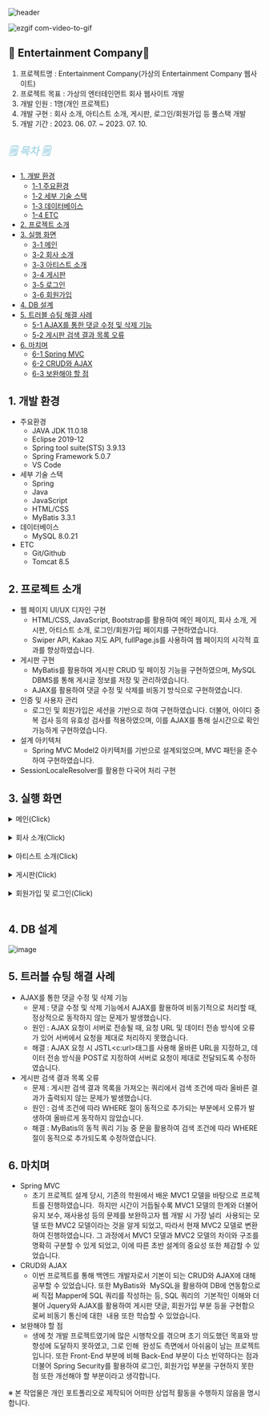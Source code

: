 ![header](https://capsule-render.vercel.app/api?type=waving&color=auto&height=200&section=header&text=Entertainment%20Company&fontSize=60)

![ezgif com-video-to-gif](https://github.com/jongkwon5/Entertainment/assets/137694287/967fc049-04ba-41c9-b871-0c795b8911d4)

## 🎁 Entertainment Company🎁 
1) 프로젝트명 : Entertainment Company(가상의 Entertainment Company 웹사이트)
2) 프로젝트 목표 :  가상의 엔터테인먼트 회사 웹사이트 개발
3) 개발 인원 : 1명(개인 프로젝트)
4) 개발 구현 : 회사 소개, 아티스트 소개, 게시판, 로그인/회원가입 등 풀스택 개발
5) 개발 기간 : 2023. 06. 07. ~ 2023. 07. 10.

## <span style="color:lightblue; font-style: italic;">🗒️ 목차 🗒️
- [1. 개발 환경](#1-개발-환경)
  - [1-1 주요환경](#1-개발-환경)
  - [1-2 세부 기술 스택](#1-개발-환경)
  - [1-3 데이터베이스](#1-개발-환경)
  - [1-4 ETC](#1-4-etc)
- [2. 프로젝트 소개](#2-프로젝트-소개)
- [3. 실행 화면](#3-실행-화면)
  - [3-1 메인](#3-실행-화면)
  - [3-2 회사 소개](#3-실행-화면)
  - [3-3 아티스트 소개](#3-실행-화면)
  - [3-4 게시판](#3-실행-화면)
  - [3-5 로그인](#3-실행-화면)
  - [3-6 회원가입](#3-실행-화면)
- [4. DB 설계](#4-db-설계)
- [5. 트러블 슈팅 해결 사례](#5-트러블-슈팅-해결-사례)
  - [5-1 AJAX를 통한 댓글 수정 및 삭제 기능](#5-트러블-슈팅-해결-사례)
  - [5-2 게시판 검색 결과 목록 오류](#5-트러블-슈팅-해결-사례)
- [6. 마치며](#6-마치며)
  - [6-1 Spring MVC](#6-마치며)
  - [6-2 CRUD와 AJAX](#6-마치며)
  - [6-3 보완해야 할 점](#6-마치며)

##  1. 개발 환경
  + 주요환경
    + JAVA JDK 11.0.18
    + Eclipse 2019-12
    + Spring tool suite(STS) 3.9.13
    + Spring Framework 5.0.7
    + VS Code
  + 세부 기술 스택
    + Spring
    + Java
    + JavaScript
    + HTML/CSS
    + MyBatis 3.3.1
  + 데이터베이스
    + MySQL 8.0.21
  + ETC
    + Git/Github
    + Tomcat 8.5

## 2. 프로젝트 소개
+ 웹 페이지 UI/UX 디자인 구현
  + HTML/CSS, JavaScript, Bootstrap를 활용하여 메인 페이지, 회사 소개, 게시판, 아티스트 소개, 로그인/회원가입 페이지를 구현하였습니다.
  + Swiper API, Kakao 지도 API, fullPage.js를 사용하여 웹 페이지의 시각적 효과를 향상하였습니다.
+ 게시판 구현
  + MyBatis를 활용하여 게시판 CRUD 및 페이징 기능을 구현하였으며, MySQL DBMS를 통해 게시글 정보를 저장 및 관리하였습니다.
  + AJAX를 활용하여 댓글 수정 및 삭제를 비동기 방식으로 구현하였습니다.
+ 인증 및 사용자 관리
  + 로그인 및 회원가입은 세션을 기반으로 하여 구현하였습니다. 더불어, 아이디 중복 검사 등의 유효성 검사를 적용하였으며, 이를 AJAX를 통해 실시간으로 확인 가능하게 구현하였습니다.
+ 설계 아키텍처
  + Spring MVC Model2 아키텍처를 기반으로 설계되었으며, MVC 패턴을 준수하여 구현하였습니다.
+  SessionLocaleResolver를 활용한 다국어 처리 구현

## 3. 실행 화면
   <details>
    <summary>메인(Click)</summary>   

  **1. 메인 페이지 (1/3)**
![image](https://github.com/jongkwon5/TravelTogether/assets/137694287/024293e7-4750-41a9-a40e-dbdf2e9c98d2)

HTML/CSS/JavaScript(Swiper API)를 활용하여 메인 페이지의 UI/UX를 구현하였습니다.
     
  **2. 메인 페이지 (2/3)** 
![image](https://github.com/jongkwon5/TravelTogether/assets/137694287/97dd0d61-ed72-4bbf-bafb-198e0fe18e81)
     
  **3. 메인 페이지 (3/3)** 
  ![image](https://github.com/jongkwon5/TravelTogether/assets/137694287/a191463d-70c0-4495-a694-ad871129b0f5)
  SessionLocaleResolver를 활용해 메인 페이지의 다국어 처리를 구현하였습니다.
  </details>
  <br/>   

  <details>
    <summary>회사 소개(Click)</summary>   

**1. 회사 소개 (1/5)**
![image](https://github.com/jongkwon5/TravelTogether/assets/137694287/df531d25-72b0-4193-a5d5-1172aff6cbd3)
Fullpags.js를 활용해 스크롤하면 페이지 단위로 움직이는 페이지를 구현하였습니다. <br/>  
**2. 회사 소개 (2/5)**
![image](https://github.com/jongkwon5/TravelTogether/assets/137694287/8f5f2a0f-48d1-470a-b269-718789432919)
Swiper API를 활용해 앨범 소개 UI/UX를 구현하였습니다.<br/>  
**3. 회사 소개 (3/5)**
![image](https://github.com/jongkwon5/TravelTogether/assets/137694287/84e8df66-6444-4e4c-ae72-18da74d92485) 
JQUERY를 활용해 해당 앨범 클릭시 팝업창에 해당 가수의 사진이 나타나도록 하였습니다. <br/>  
**4. 회사 소개 (4/5)**
![image](https://github.com/jongkwon5/TravelTogether/assets/137694287/3e0b75cf-819a-4b2d-9f19-6d70d752138d) <br/>  
**5. 회사 소개 (5/5)**
![image](https://github.com/jongkwon5/TravelTogether/assets/137694287/3d99feab-7bdd-4913-a338-8bf2fc9e205f)
Kakao 지도 API를 활용하여 해당 주소의 좌표 및 마커를 표시하였습니다.

  </details>
  <br/>   
    <details>
    <summary>아티스트 소개(Click)</summary>   
  
**1. 아티스트 소개** 
![image](https://github.com/jongkwon5/TravelTogether/assets/137694287/db73e357-ffde-4726-8e96-a4b2ad718052)
Bootstrap을 활용하여 UI/UX를 구현하였습니다.
  </details>
  <br/>   
      <details>
    <summary>게시판(Click)</summary>   
  
**1. 게시판 (1/4)** 
![image](https://github.com/jongkwon5/TravelTogether/assets/137694287/7c51fbc3-8210-47e8-9b75-10e9855c3a7f)
MyBatis를 활용하여 게시판 페이징 처리 및 특정 게시글 검색 로직 등을 구현하였습니다.

**2. 게시판 (2/4)**<br/>
![image](https://github.com/jongkwon5/TravelTogether/assets/137694287/bf919cf1-7465-4f2c-a443-dc6e66418025)<br/>  특정 키워드를 검색하여 해당 내용에 맞는 게시물을 조회할 수 있습니다. 

**3. 게시판 (3/4)**<br/>
![image](https://github.com/jongkwon5/TravelTogether/assets/137694287/c4d82bf1-3f8d-4e53-857f-959f1fb02dcd)<br/>  게시글 삭제, 수정 및 AJAX를 통한 비동기식 댓글 입력, 삭제, 수정을 구현하였습니다.

**4. 게시판 (4/4)**<br/>
![image](https://github.com/jongkwon5/TravelTogether/assets/137694287/93a461cb-5e34-46c5-beb4-f8d837e1d660)
![image](https://github.com/jongkwon5/TravelTogether/assets/137694287/a3a5646d-7644-4679-8113-5e71cede06a2)
<br/>  게시글, 댓글 삭제 및 수정시 비밀번호 확인 로직을 구현하였습니다.
  </details>
  <br/>   
    <details>
    <summary>회원가입 및 로그인(Click)</summary>   
  
**1. 회원가입 (1/2)** </br>
![image](https://github.com/jongkwon5/TravelTogether/assets/137694287/38fcdb60-17f2-4141-b78c-7297c0924216)
</br>세션 기반의 로그인, 회원가입 기능 및 회원 가입 시 AJAX를 통한 아이디 중복, 비밀번호 확인에 대한 유효성 검사를 구현하였습니다.

**2. 회원가입 (2/2)**<br/>
![image](https://github.com/jongkwon5/TravelTogether/assets/137694287/690534d6-d047-4ee1-9155-3781dc2e04fb)<br/>
![image](https://github.com/jongkwon5/TravelTogether/assets/137694287/4d1e8062-e5ac-4f58-866b-9df308c83dfe)</br>
회원가입시 아이디가 중복일 경우 AJAX를 활용해 하단 안내 문구가 변경되도록 구현하였습니다.

**3. 로그인**<br/>
![image](https://github.com/jongkwon5/TravelTogether/assets/137694287/f56a13ac-4446-4340-af10-ab3fb100a6d8)<br/> 

  </details>
  <br/>   
  
## 4. DB 설계
  ![image](https://github.com/jongkwon5/TravelTogether/assets/137694287/ae557c08-4b78-4c76-8bf2-f6ed4a59d239)

## 5. 트러블 슈팅 해결 사례
  + AJAX를 통한 댓글 수정 및 삭제 기능
    + 문제 : 댓글 수정 및 삭제 기능에서 AJAX를 활용하여 비동기적으로 처리할 때, 정상적으로 동작하지 않는 문제가 발생했습니다.
    + 원인 : AJAX 요청이 서버로 전송될 때, 요청 URL 및 데이터 전송 방식에 오류가 있어 서버에서 요청을 제대로 처리하지 못했습니다.
    + 해결 : AJAX 요청 시 JSTL<c:url>태그를 사용해 올바른 URL을 지정하고, 데이터 전송 방식을 POST로 지정하여 서버로 요청이 제대로 전달되도록 수정하였습니다.
  + 게시판 검색 결과 목록 오류
    + 문제 : 게시판 검색 결과 목록을 가져오는 쿼리에서 검색 조건에 따라 올바른 결과가 출력되지 않는 문제가 발생했습니다.
    + 원인 : 검색 조건에 따라 WHERE 절이 동적으로 추가되는 부분에서 오류가 발생하여 올바르게 동작하지 않았습니다.
    + 해결 : MyBatis의 동적 쿼리 기능 중 <if>문을 활용하여 검색 조건에 따라 WHERE 절이 동적으로 추가되도록 수정하였습니다.
      
## 6. 마치며
  + Spring MVC
    + 초기 프로젝트 설계 당시, 기존의 학원에서 배운 MVC1 모델을 바탕으로 프로젝트를 진행하였습니다. 
하지만 시간이 거듭될수록 MVC1 모델의 한계와 더불어 유지 보수, 재사용성 등의 문제를 보완하고자 웹 개발 시 가장 널리 
사용되는 모델 또한 MVC2 모델이라는 것을 알게 되었고, 따라서 현재 MVC2 모델로 변환하여 진행하였습니다.
그 과정에서 MVC1 모델과 MVC2 모델의 차이와 구조를 명확히 구분할 수 있게 되었고, 이에 따른 초반 설계의 중요성 또한
체감할 수 있었습니다. 
  + CRUD와 AJAX
    + 이번 프로젝트를 통해 백엔드 개발자로서 기본이 되는 CRUD와 AJAX에 대해 공부할 수 있었습니다.
또한 MyBatis와  MySQL을 활용하여 DB에 연동함으로써 직접 Mapper에 SQL 쿼리를 작성하는 등, SQL 쿼리의 
기본적인 이해와 더불어 Jquery와 AJAX를 활용하여 게시판 댓글, 회원가입 부분 등을 구현함으로써 비동기 통신에 대한 
내용 또한 학습할 수 있었습니다. 
  + 보완해야 할 점
    + 생에 첫 개발 프로젝트였기에 많은 시행착오를 겪으며 초기 의도했던 목표와 방향성에 도달하지 못하였고, 그로 인해 
완성도 측면에서 아쉬움이 남는 프로젝트입니다. 또한 Front-End 부분에 비해 Back-End 부분이 다소 빈약하다는 점과
더불어 Spring Security를 활용하여 로그인, 회원가입 부분을 구현하지 못한 점 또한 개선해야 할 부분이라고 생각합니다.







※ 본 작업물은 개인 포트폴리오로 제작되어 어떠한 상업적 활동을 수행하지 않음을 명시합니다.

